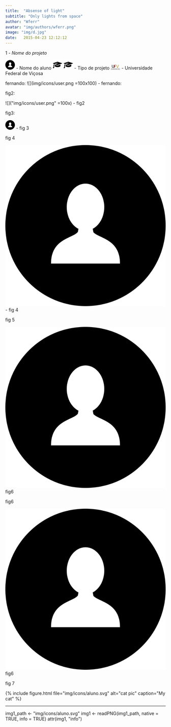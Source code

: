 ```yaml
---
title:  "Absense of light"
subtitle: "Only lights from space"
author: "Wferr"
avatar: "img/authors/wferr.png"
image: "img/d.jpg"
date:   2015-04-23 12:12:12
---
```


1 - *Nome do projeto*

<img src="img/icons/user.png" alt="user1  " width="30"/> - Nome do aluno
<img src="img/icons/chap.png" alt="chap" width="30"/>
<img src="img/icons/chap.png" alt="user2" width="30"/> - Tipo de projeto
<img src="img/icons/UFV.jpg" alt="UFV" width="30"/> - Universidade Federal de Viçosa


fernando: ![](img/icons/user.png =100x100) - fernando:

fig2:

![]("img/icons/user.png" =100x) - fig2

fig3:

<img src="img/icons/user.png" alt="user" width="30"/> - fig 3

fig 4

<img src="img/icons/aluno.svg"/> - fig 4

fig 5

![Alt text](img/icons/aluno.svg) fig6

fig6

<img src="img/icons/aluno.svg"> fig6

fig 7

{% include figure.html file="img/icons/aluno.svg" alt="cat pic" caption="My cat" %}


________________________________

img1_path <- "img/icons/aluno.svg"
img1 <- readPNG(img1_path, native = TRUE, info = TRUE)
attr(img1, "info")


